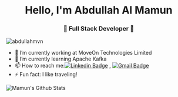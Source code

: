 
<h1 align="center"> Hello, I'm Abdullah Al Mamun</h1>
<h3 align="center">🚀 Full Stack Developer 🚀</h3>

<p align="left"> <img src="https://komarev.com/ghpvc/?username=abdullahmvn" alt="abdullahmvn" /> </p>

- 🔭 I’m currently working at MoveOn Technologies Limited
- 🌱 I’m currently learning Apache Kafka
- 📫 How to reach me:[![Linkedin Badge](https://img.shields.io/badge/-LinkedIn-blue?style=flat-square&logo=Linkedin&logoColor=white&link=)](https://www.linkedin.com/in/mamun724682/) 
, [![Gmail Badge](https://img.shields.io/badge/-Gmail-c14438?style=flat-square&logo=Gmail&logoColor=white&link=mailto:mamun167359@gmail.com)](mailto:mamun167359@gmail.com)
- ⚡ Fun fact: I like traveling!

<img align="center" src="https://github-readme-stats.vercel.app/api?username=abdullahmvn&include_all_commits=true&count_private=true&show_icons=true&line_height=20&title_color=7A7ADB&icon_color=2234AE&text_color=D3D3D3&bg_color=0,000000,130F40" alt="Mamun's Github Stats">
